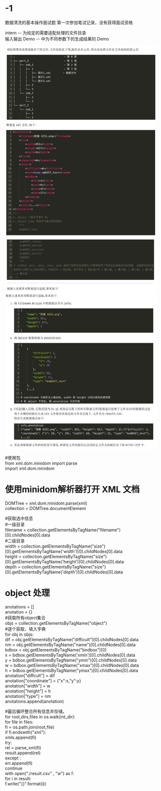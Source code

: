 # -1
数据清洗的基本操作面试题
第一次参加笔试记录，没有获得面试资格

intern -- 为给定的需要适配处理的文件目录    
输入输出 Demo -- 中为不同参数下的生成结果的 Demo  


![Image text](https://github.com/Fzkin/-1/blob/master/img/1.png)  
![Image text](https://github.com/Fzkin/-1/blob/master/img/2.png)  
![Image text](https://github.com/Fzkin/-1/blob/master/img/3.png)  
![Image text](https://github.com/Fzkin/-1/blob/master/img/4.png)  

#使用包  
from xml.dom.minidom import parse  
import xml.dom.minidom  

# 使用minidom解析器打开 XML 文档  
DOMTree = xml.dom.minidom.parse(xml)  
collection = DOMTree.documentElement  

#获取选中信息  
#一级目录  
filename = collection.getElementsByTagName("filename")[0].childNodes[0].data  
#二级目录  
width = collection.getElementsByTagName("size")[0].getElementsByTagName('width')[0].childNodes[0].data  
height = collection.getElementsByTagName("size")[0].getElementsByTagName('height')[0].childNodes[0].data  
depth =  collection.getElementsByTagName("size")[0].getElementsByTagName('depth')[0].childNodes[0].data  
  

# object 处理  
anotations = []  
anotation = {}  
#获取所有object集合  
objs = collection.getElementsByTagName("object")  
#逐个获取，填入字典  
for obj in objs:  
        dif = obj.getElementsByTagName("difficult")[0].childNodes[0].data  
        nm =  obj.getElementsByTagName("name")[0].childNodes[0].data  
        bdbox =  obj.getElementsByTagName("bndbox")[0]  
        x = bdbox.getElementsByTagName('xmin')[0].childNodes[0].data  
        y = bdbox.getElementsByTagName("ymin")[0].childNodes[0].data  
        w = bdbox.getElementsByTagName("xmax")[0].childNodes[0].data  
        h = bdbox.getElementsByTagName("ymax")[0].childNodes[0].data  
        anotation["diffcult"] = dif  
        anotation["coordinate"] = {"x":x,"y":y}  
        anotation["width"] = w  
        anotation["height"] = h  
        anotation["type"] = nm  
        anotations.append(anotation)  


#最后循环整合所有信息并存储。  
for root,dirs,files in os.walk(int_dir):  
    for file in files:  
        fi = os.path.join(root,file)  
        if fi.endswith("xml"):  
            xmls.append(fi)  
            try:  
                rel = parse_xml(fi)  
                result.append(rel)  
            except :  
                err.append(fi)  
                continue  
with open("./result.csv" , "w") as f:  
    for i in result:  
        f.write("{}".format(i))  
